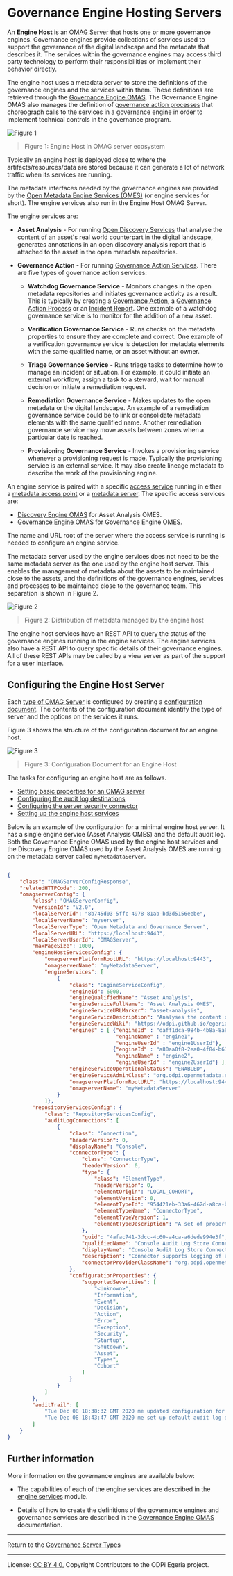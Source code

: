 <!-- SPDX-License-Identifier: CC-BY-4.0 -->
<!-- Copyright Contributors to the ODPi Egeria project 2020. -->

# Governance Engine Hosting Servers

An **Engine Host** is an [OMAG Server](omag-server.md) that hosts one or more governance engines.
Governance engines provide collections of services used to support the governance of the digital
landscape and the metadata that describes it. 
The services within the governance engines may access third party technology to
perform their responsibilities or implement their behavior directly.
 
The engine host uses a metadata server to store the definitions of the governance
engines and the services within them.  These definitions are retrieved through the
[Governance Engine OMAS](../../../access-services/governance-engine).
The Governance Engine OMAS also manages the definition of 
[governance action processes](../../../access-services/governance-engine/docs/concepts/governance-action-process.md)
that choreograph calls to the services in a governance engine in order to implement
technical controls in the governance program.

![Figure 1](engine-host.png)
> Figure 1: Engine Host in OMAG server ecosystem

Typically an engine host is deployed close to where the artifacts/resources/data are stored
because it can generate a lot of network traffic when its services are running.

The metadata interfaces needed by the governance engines are provided by the
[Open Metadata Engine Services (OMES)](../../../engine-services) (or engine services for short).
The engine services also run in the Engine Host OMAG Server.

The engine services are:

* **Asset Analysis** - For running [Open Discovery Services](../../../frameworks/open-discovery-framework/docs/discovery-service.md) 
                       that analyse the content of an asset's real world counterpart in the digital landscape, generates annotations
                       in an open discovery analysis report that is attached to the asset in the open metadata repositories.

* **Governance Action** - For running [Governance Action Services](../../../frameworks/governance-action-framework/docs/governance-action-service.md).
                        There are five types of governance action services:                
    * **Watchdog Governance Service** - Monitors changes in the open metadata repositories and initiates governance activity as a result.
        This is typically by creating a 
        [Governance Action](../../../frameworks/governance-action-framework/docs/governance-action.md), a 
        [Governance Action Process](../../../frameworks/governance-action-framework/docs/governance-action-process.md) or an
        [Incident Report](../../../frameworks/governance-action-framework/docs/incident-report.md).
        One example of a watchdog governance service is to monitor for the addition of a new asset.
  
    * **Verification Governance Service** - Runs checks on the metadata properties to ensure they are complete and correct.
   One example of a verification governance service is detection for metadata
   elements with the same qualified name, or an asset without an owner.
                      
    * **Triage Governance Service** - Runs triage tasks to determine how to manage an incident or situation.
    For example, it could initiate an external workflow, assign a task to a steward, wait for manual
    decision or initiate a remediation request.
                   
    * **Remediation Governance Service** - Makes updates to the open metadata or the digital landscape.
    An example of a remediation governance service could be to link or consolidate metadata elements with the same
   qualified name. Another remediation governance service may move assets between zones when a particular date is reached.
   
    * **Provisioning Governance Service** - Invokes a provisioning service whenever a provisioning request is made.  Typically the
   provisioning service is an external service.  It may also create lineage metadata to
   describe the work of the provisioning engine.                

An engine service is paired with a specific [access service](../../../access-services) running in either a 
[metadata access point](metadata-access-point.md) or a [metadata server](metadata-server.md).
The specific access services are:

* [Discovery Engine OMAS](../../../access-services/discovery-engine) for Asset Analysis OMES.
* [Governance Engine OMAS](../../../access-services/governance-engine) for Governance Engine OMES.

The name and URL root of the server where the access service is running
is needed to configure an engine service.

The metadata server used by the engine services does not need to be the same metadata server
as the one used by the engine host server.
This enables the management of metadata about the assets to be maintained close to the assets,
and the definitions of the governance engines, services and processes to be maintained
close to the governance team.  This separation is shown in Figure 2.


![Figure 2](distributed-engine-services-config.png#pagewidth)
> Figure 2: Distribution of metadata managed by the engine host



The engine host services have an REST API to query the status of the governance engines
running in the engine services.  The engine services also have a REST API to query specific details of their
governance engines.  All of these REST APIs may be called by a view server as part of the
support for a user interface.


## Configuring the Engine Host Server


Each [type of OMAG Server](omag-server.md) is configured by creating
a [configuration document](configuration-document.md).  The contents
of the configuration document identify the type of server and
the options on the services it runs.

Figure 3 shows the structure of the configuration document for an engine host.

![Figure 3](engine-host-config.png#pagewidth)
> Figure 3: Configuration Document for an Engine Host

The tasks for configuring an engine host are as follows.

* [Setting basic properties for an OMAG server](../user/configuring-omag-server-basic-properties.md)
* [Configuring the audit log destinations](../user/configuring-the-audit-log.md)
* [Configuring the server security connector](../user/configuring-the-server-security-connector.md)
* [Setting up the engine host services](../user/configuring-the-engine-host-services.md)

Below is an example of the configuration for a minimal engine host server.  It has
a single engine service (Asset Analysis OMES) and the default audit log.
Both the Governance Engine OMAS used by the engine host services and the Discovery Engine OMAS
used by the Asset Analysis OMES are running on the metadata server called `myMetadataServer`.

```json

{
    "class": "OMAGServerConfigResponse",
    "relatedHTTPCode": 200,
    "omagserverConfig": {
        "class": "OMAGServerConfig",
        "versionId": "V2.0",
        "localServerId": "8b745d03-5ffc-4978-81ab-bd3d5156eebe",
        "localServerName": "myserver",
        "localServerType": "Open Metadata and Governance Server",
        "localServerURL": "https://localhost:9443",
        "localServerUserId": "OMAGServer",
        "maxPageSize": 1000,
        "engineHostServicesConfig": {
            "omagserverPlatformRootURL": "https://localhost:9443",
            "omagserverName": "myMetadataServer",
            "engineServices": [
                {
                    "class": "EngineServiceConfig",
                    "engineId": 6000,
                    "engineQualifiedName": "Asset Analysis",
                    "engineServiceFullName": "Asset Analysis OMES",
                    "engineServiceURLMarker": "asset-analysis",
                    "engineServiceDescription": "Analyses the content of an asset's real world counterpart, generates annotations in an open discovery report that is attached to the asset in the open metadata repositories .",
                    "engineServiceWiki": "https://odpi.github.io/egeria-docs/services/omes/asset-analysis/",
                    "engines" : [ {"engineId" : "daff1dca-984b-4b8a-8a8f-febaf72b82a8",
                                   "engineName" : "engine1", 
                                   "engineUserId" : "engine1UserId"},
                                  {"engineId" : "a80aa0f8-2ea0-4f84-b613-d68becba2693",
                                   "engineName" : "engine2", 
                                   "engineUserId" : "engine2UserId"} ],
                    "engineServiceOperationalStatus": "ENABLED",
                    "engineServiceAdminClass": "org.odpi.openmetadata.engineservices.assetanalysis.admin.AssetAnalysisAdmin",
                    "omagserverPlatformRootURL": "https://localhost:9443",
                    "omagserverName": "myMetadataServer"
                }
            ]},
        "repositoryServicesConfig": {
            "class": "RepositoryServicesConfig",
            "auditLogConnections": [
                {
                    "class": "Connection",
                    "headerVersion": 0,
                    "displayName": "Console",
                    "connectorType": {
                        "class": "ConnectorType",
                        "headerVersion": 0,
                        "type": {
                            "class": "ElementType",
                            "headerVersion": 0,
                            "elementOrigin": "LOCAL_COHORT",
                            "elementVersion": 0,
                            "elementTypeId": "954421eb-33a6-462d-a8ca-b5709a1bd0d4",
                            "elementTypeName": "ConnectorType",
                            "elementTypeVersion": 1,
                            "elementTypeDescription": "A set of properties describing a type of connector."
                        },
                        "guid": "4afac741-3dcc-4c60-a4ca-a6dede994e3f",
                        "qualifiedName": "Console Audit Log Store Connector",
                        "displayName": "Console Audit Log Store Connector",
                        "description": "Connector supports logging of audit log messages to stdout.",
                        "connectorProviderClassName": "org.odpi.openmetadata.adapters.repositoryservices.auditlogstore.console.ConsoleAuditLogStoreProvider"
                    },
                    "configurationProperties": {
                        "supportedSeverities": [
                            "<Unknown>",
                            "Information",
                            "Event",
                            "Decision",
                            "Action",
                            "Error",
                            "Exception",
                            "Security",
                            "Startup",
                            "Shutdown",
                            "Asset",
                            "Types",
                            "Cohort"
                        ]
                    }
                }
            ]
        },
        "auditTrail": [
            "Tue Dec 08 18:38:32 GMT 2020 me updated configuration for engine service asset-analysis.",
            "Tue Dec 08 18:43:47 GMT 2020 me set up default audit log destinations."
        ]
    }
}

```

## Further information

More information on the governance engines are available below:

* The capabilities of each of the engine
services are described in the [engine services](../../../engine-services) module.

* Details of how to create the definitions of the governance engines and governance services are 
  described in the [Governance Engine OMAS](../../../access-services/governance-engine) documentation.
 
 
----
Return to the [Governance Server Types](governance-server-types.md)

----
License: [CC BY 4.0](https://creativecommons.org/licenses/by/4.0/),
Copyright Contributors to the ODPi Egeria project.